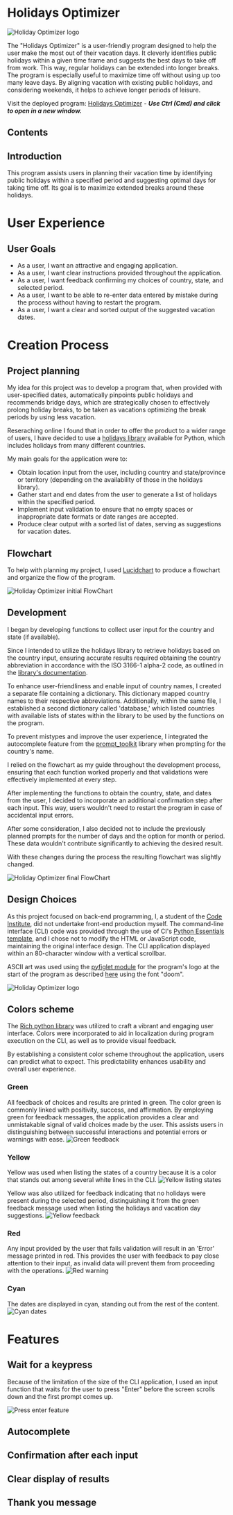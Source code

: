 # Holidays Optimizer
![Holiday Optimizer logo](documentation/logo-screen.png)

The "Holidays Optimizer" is a user-friendly program designed to help the user make the most out of their vacation days. It cleverly identifies public holidays within a given time frame and suggests the best days to take off from work. This way, regular holidays can be extended into longer breaks. The program is especially useful to maximize time off without using up too many leave days. By aligning vacation with existing public holidays, and considering weekends, it helps to achieve longer periods of leisure.

Visit the deployed program: [Holidays Optimizer](https://holidays-optimizer-02bf64773985.herokuapp.com/) - ***Use Ctrl (Cmd) and click to open in a new window.*** 

## Contents

<!-- Instert table of contents here -->


## Introduction

This program assists users in planning their vacation time by identifying public holidays within a specified period and suggesting optimal days for taking time off. Its goal is to maximize extended breaks around these holidays.

# User Experience 
  
## User Goals
- As a user, I want an attractive and engaging application.
- As a user, I want clear instructions provided throughout the application.
- As a user, I want feedback confirming my choices of country, state, and selected period.
- As a user, I want to be able to re-enter data entered by mistake during the process without having to restart the program.
- As a user, I want a clear and sorted output of the suggested vacation dates.

# Creation Process   

## Project planning

My idea for this project was to develop a program that, when provided with user-specified dates, automatically pinpoints public holidays and recommends bridge days, which are strategically chosen to effectively prolong holiday breaks, to be taken as vacations optimizing the break periods by using less vacation.

Reseraching online I found that in order to offer the product to a wider range of users, I have decided to use a [holidays library](https://pypi.org/project/holidays/) available for Python, which includes holidays from many different countries.

 My main goals for the application were to:

- Obtain location input from the user, including country and state/province or territory (depending on the availability of those in the holidays library).
- Gather start and end dates from the user to generate a list of holidays within the specified period.
- Implement input validation to ensure that no empty spaces or inappropriate date formats or date ranges are accepted.
- Produce clear output with a sorted list of dates, serving as suggestions for vacation dates.

## Flowchart   
To help with planning my project, I used [Lucidchart](https://www.lucidchart.com/pages/) to produce a flowchart and organize the flow of the program.

![Holiday Optimizer initial FlowChart](documentation/initial-flowchart.png)  

## Development

I began by developing functions to collect user input for the country and state (if available).

Since I intended to utilize the holidays library to retrieve holidays based on the country input, ensuring accurate results required obtaining the country abbreviation in accordance with the ISO 3166-1 alpha-2 code, as outlined in the [library's documentation](https://pypi.org/project/holidays/).

To enhance user-friendliness and enable input of country names, I created a separate file containing a dictionary. This dictionary mapped country names to their respective abbreviations. Additionally, within the same file, I established a second dictionary called 'database,' which listed countries with available lists of states within the library to be used by the functions on the program.

To prevent mistypes and improve the user experience, I integrated the autocomplete feature from the [prompt_toolkit](https://python-prompt-toolkit.readthedocs.io/en/master/) library when prompting for the country's name.

I relied on the flowchart as my guide throughout the development process, ensuring that each function worked properly and that validations were effectively implemented at every step.

After implementing the functions to obtain the country, state, and dates from the user, I decided to incorporate an additional confirmation step after each input. This way, users wouldn't need to restart the program in case of accidental input errors.

After some consideration, I also decided not to include the previously planned prompts for the number of days and the option for month or period. These data wouldn't contribute significantly to achieving the desired result.

With these changes during the process the resulting flowchart was slightly changed.

![Holiday Optimizer final FlowChart](documentation/flowchart-final.png)


## Design Choices      

As this project focused on back-end programming, I, a student of the [Code Institute](https://codeinstitute.net/ie/), did not undertake front-end production myself. The command-line interface (CLI) code was provided through the use of CI's [Python Essentials template](https://github.com/Code-Institute-Org/python-essentials-template), and I chose not to modify the HTML or JavaScript code, maintaining the original interface design. The CLI application displayed within an 80-character window with a vertical scrollbar.

ASCII art was used using the [pyfiglet module](https://pypi.org/project/pyfiglet/) for the program's logo at the start of the program as described [here](https://www.geeksforgeeks.org/python-ascii-art-using-pyfiglet-module/) using the font "doom".

![Holiday Optimizer logo](documentation/logo-screen.png)

## Colors scheme

The [Rich python library](https://rich.readthedocs.io/en/stable/introduction.html) was utilized to craft a vibrant and engaging user interface. Colors were incorporated to aid in localization during program execution on the CLI, as well as to provide visual feedback.

By establishing a consistent color scheme throughout the application, users can predict what to expect. This predictability enhances usability and overall user experience.

### Green

All feedback of choices and results are printed in green. The color green is commonly linked with positivity, success, and affirmation. By employing green for feedback messages, the application provides a clear and unmistakable signal of valid choices made by the user. This assists users in distinguishing between successful interactions and potential errors or warnings with ease.
![Green feedback](documentation/green-feedback.png)

### Yellow

Yellow was used when listing the states of a country because it is a color that stands out among several white lines in the CLI.
![Yellow listing states](documentation/yellow-states.png)

Yellow was also utilized for feedback indicating that no holidays were present during the selected period, distinguishing it from the green feedback message used when listing the holidays and vacation day suggestions.
![Yellow feedback](documentation/yellow-feedback.png)

### Red

Any input provided by the user that fails validation will result in an 'Error' message printed in red. This provides the user with feedback to pay close attention to their input, as invalid data will prevent them from proceeding with the operations.
![Red warning](documentation/red-feedback.png)

### Cyan

The dates are displayed in cyan, standing out from the rest of the content.
![Cyan dates](documentation/cyan-dates.png)


# Features

## Wait for a keypress

Because of the limitation of the size of the CLI application, I used an input function that waits for the user to press "Enter" before the screen scrolls down and the first prompt comes up.

![Press enter feature](documentation/press-enter.png)

## Autocomplete

## Confirmation after each input

## Clear display of results

## Thank you message